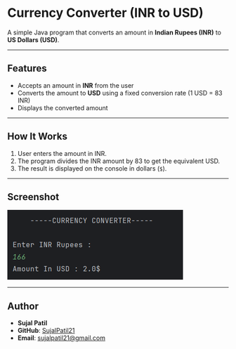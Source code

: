 # Currency Converter (INR to USD)

A simple Java program that converts an amount in **Indian Rupees (INR)** to **US Dollars (USD)**.

---

## Features
- Accepts an amount in **INR** from the user  
- Converts the amount to **USD** using a fixed conversion rate (1 USD = 83 INR)  
- Displays the converted amount  

---

## How It Works
1. User enters the amount in INR.  
2. The program divides the INR amount by 83 to get the equivalent USD.  
3. The result is displayed on the console in dollars (`$`).  

---

## Screenshot
![Program Output](Output.png)

---

## Author
- **Sujal Patil**  
- **GitHub**: [SujalPatil21](https://github.com/SujalPatil21)  
- **Email**: sujalpatil21@gmail.com  
